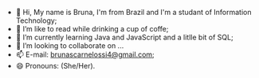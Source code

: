 - 👋 Hi, My name is Bruna, I'm from Brazil and I'm a studant of Information Technology;
- 👀 I’m like to read while drinking a cup of coffe;
- 🌱 I’m currently learning Java and JavaScript and a litlle bit of SQL;
- 💞️ I’m looking to collaborate on ...
- 📫 E-mail: brunascarnelossi4@gmail.com;
- 😄 Pronouns: (She/Her).

<!---
Bru67/Bru67 is a ✨ special ✨ repository because its `README.md` (this file) appears on your GitHub profile.
You can click the Preview link to take a look at your changes.
--->
